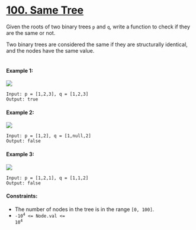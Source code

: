 # [100. Same Tree](https://leetcode.com/problems/same-tree/)
Given the roots of two binary trees ```p``` and ```q```, write a function to check if they are the same or not.

Two binary trees are considered the same if they are structurally identical, and the nodes have the same value.
<br><br>

#### Example 1:
![](https://assets.leetcode.com/uploads/2020/12/20/ex1.jpg)
```
Input: p = [1,2,3], q = [1,2,3]
Output: true
```

#### Example 2:
![](https://assets.leetcode.com/uploads/2020/12/20/ex2.jpg)
```
Input: p = [1,2], q = [1,null,2]
Output: false
```

#### Example 3:
![](https://assets.leetcode.com/uploads/2020/12/20/ex3.jpg)
```
Input: p = [1,2,1], q = [1,1,2]
Output: false
```

#### Constraints:
* The number of nodes in the tree is in the range ```[0, 100]```.
* <code>-10<sup>4</sup> <= Node.val <= 10<sup>4</sup></code>
